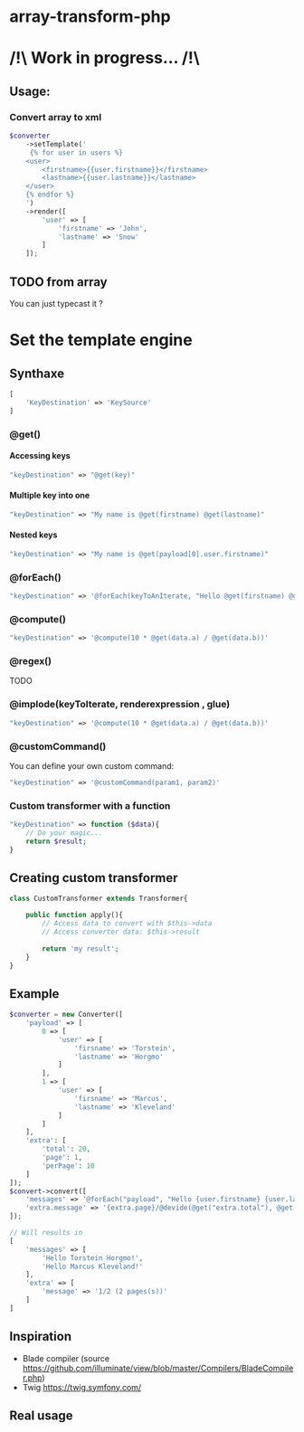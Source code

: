 # array-transform-php

# /!\ Work in progress... /!\ 

## Usage: 
### Convert array to xml 
```php
$converter
    ->setTemplate('
     {% for user in users %}
    <user> 
        <firstname>{{user.firstname}}</firstname>
        <lastname>{{user.lastname}}</lastname>
    </user>
    {% endfor %}
    ')
    ->render([
        'user' => [
            'firstname' => 'John',
            'lastname' => 'Snow'
        ]
    ]);
```
## TODO from array 
You can just typecast it ? 
# Set the template engine

## Synthaxe

```php
[
    'KeyDestination' => 'KeySource'
]
```
### @get()

#### Accessing keys
```php
"keyDestination" => "@get(key)"
```

#### Multiple key into one
```php
"keyDestination" => "My name is @get(firstname) @get(lastname)"
```

#### Nested keys

```php
"keyDestination" => "My name is @get(payload[0].user.firstname)"
```

### @forEach()

```php
"keyDestination" => '@forEach(keyToAnIterate, "Hello @get(firstname) @get(lastname)" )'
```

### @compute()

```php
"keyDestination" => '@compute(10 * @get(data.a) / @get(data.b))'
```
### @regex()

TODO

### @implode(keyToIterate, renderexpression , glue)
```php
"keyDestination" => '@compute(10 * @get(data.a) / @get(data.b))'
```

### @customCommand() 

You can define your own custom command: 
```php
"keyDestination" => '@customCommand(param1, param2)'
```


### Custom transformer with a function
```php
"keyDestination" => function ($data){
    // Do your magic...
    return $result;
}
```

## Creating custom transformer

```php
class CustomTransformer extends Transformer{

    public function apply(){
        // Access data to convert with $this->data
        // Access converter data: $this->result
        
        return 'my result';
    }
}
```


## Example
```php
$converter = new Converter([
    'payload' => [
        0 => [
            'user' => [
                'firsname' => 'Torstein',
                'lastname' => 'Horgmo'
            ]
        ],
        1 => [
            'user' => [
                'firsname' => 'Marcus',
                'lastname' => 'Kleveland'
            ]
        ]
    ],
    'extra': [
        'total': 20,
        'page': 1,
        'perPage': 10
    ]
]);
$convert->convert([
    'messages' => '@forEach("payload", "Hello {user.firstname} {user.lastname}!")'
    'extra.message' => '{extra.page}/@devide(@get("extra.total"), @get("extra.perPage")) ({extra.perPage} page(s))'
]);

// Will results in
[
    'messages' => [
        'Hello Torstein Horgmo!',
        'Hello Marcus Kleveland!'
    ],
    'extra' => [
        'message' => '1/2 (2 pages(s))'
    ]
]
```

## Inspiration

- Blade compiler (source https://github.com/illuminate/view/blob/master/Compilers/BladeCompiler.php)
- Twig https://twig.symfony.com/
## Real usage